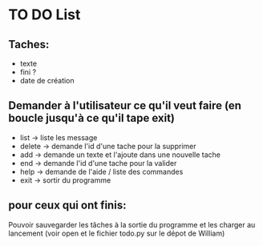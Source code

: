 # TO DO List

## Taches:
- texte
- fini ?
- date de création

## Demander à l'utilisateur ce qu'il veut faire (en boucle jusqu'à ce qu'il tape exit)
- list -> liste les message
- delete -> demande l'id d'une tache pour la supprimer
- add -> demande un texte et l'ajoute dans une nouvelle tache
- end -> demande l'id d'une tache pour la valider
- help -> demande de l'aide / liste des commandes
- exit -> sortir du programme

## pour ceux qui ont finis:
Pouvoir sauvegarder les tâches à la sortie du programme et les charger au lancement
(voir open et le fichier todo.py sur le dépot de William)